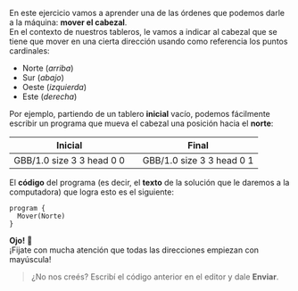 En este ejercicio vamos a aprender una de las órdenes que podemos darle a la máquina: **mover el cabezal**.  
En el contexto de nuestros tableros, le vamos a indicar al cabezal que se tiene que mover en una cierta dirección usando como referencia los puntos cardinales: 

* Norte (*arriba*)
* Sur (*abajo*)
* Oeste (*izquierda*)
* Este (*derecha*)

Por ejemplo, partiendo de un tablero **inicial** vacío, podemos fácilmente escribir un programa que mueva el cabezal una posición hacia el **norte**:

<table class= "table" style="width:100%">
  <thead>
  <tr>
    <th style="text-align: center">Inicial</th>
    <th style="text-align: center"></th> 
    <th style="text-align: center">Final</th>
  </tr>
  </thead>
  <tbody>
  <tr>
    <td style="text-align: center">  
      <gs-board>
        GBB/1.0
        size 3 3
        head 0 0
      </gs-board>
    </td>
    <td style="text-align: center"><i class="fa fa-arrow-right"></i></td> 
    <td style="text-align: center">
      <gs-board>
        GBB/1.0
        size 3 3
        head 0 1
      </gs-board>
    </td>
  </tr>
  <tbody>
</table>

El **código** del programa (es decir, el **texto** de la solución que le daremos a la computadora) que logra esto es el siguiente:

```gobstones
program {
  Mover(Norte)
}
```

**Ojo!** :eyes:  
¡Fijate con mucha atención que todas las direcciones empiezan con mayúscula!

> ¿No nos creés? Escribí el código anterior en el editor y dale **Enviar**.